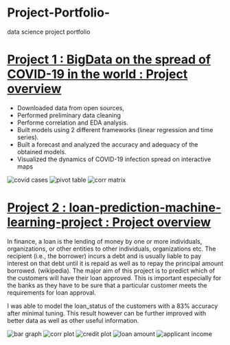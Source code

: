 # Project-Portfolio-
data science project portfolio
# [Project 1 : BigData on the spread of COVID-19 in the world : Project overview](https://github.com/MusaMasango/BigData-on-the-spread-of-COVID-19-in-the-world)
* Downloaded data from open sources,
* Performed preliminary data cleaning
* Performe correlation and EDA analysis.
* Built models using 2 different frameworks (linear regression and time series).
* Built a forecast and analyzed the accuracy and adequacy of the obtained models.
* Visualized the dynamics of COVID-19 infection spread on interactive maps

![covid cases](https://github.com/MusaMasango/Project-portfolio/blob/main/images/pivot%20table.png)
![pivot table](https://github.com/MusaMasango/Project-portfolio/blob/main/images/covid%20cases.png)
![corr matrix](https://github.com/MusaMasango/Project-portfolio/blob/main/images/correlation%20matrix.png)



# [Project 2 : loan-prediction-machine-learning-project : Project overview](https://github.com/MusaMasango/loan-prediction-machine-learning-project)

In finance, a loan is the lending of money by one or more individuals, organizations, or other entities to other individuals, organizations etc. The recipient (i.e., the borrower) incurs a debt and is usually liable to pay interest on that debt until it is repaid as well as to repay the principal amount borrowed. (wikipedia). The major aim of this project is to predict which of the customers will have their loan approved. This is important especially for the banks as they have to be sure that a particular customer meets the requirements for loan approval. 
 
I was able to model the loan_status of the customers with a 83% accuracy after minimal tuning. This result however can be further improved with better data as well as other useful information.

![bar graph](https://github.com/MusaMasango/Project-portfolio/blob/main/images/bar%20graph.png)
![corr plot](https://github.com/MusaMasango/Project-portfolio/blob/main/images/correlation%20plot.png)
![credit plot](https://github.com/MusaMasango/Project-portfolio/blob/main/images/credit%20history.png)
![loan amount](https://github.com/MusaMasango/Project-portfolio/blob/main/images/loan%20amount.png)
![applicant income](https://github.com/MusaMasango/Project-portfolio/blob/main/images/applicant%20income.png)

